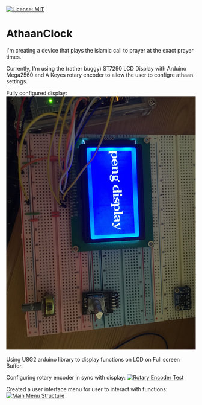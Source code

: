 [![License: MIT](https://img.shields.io/badge/License-MIT-yellow.svg)](https://opensource.org/licenses/MIT)
# AthaanClock
I'm creating a device that plays the islamic call to prayer at the exact prayer times.

Currently, I'm using the (rather buggy) ST7290 LCD Display with Arduino Mega2560 and A Keyes rotary encoder to allow the user to configre athaan settings.

Fully configured display:
![](Images//board.JPG)

Using U8G2 arduino library to display functions on LCD on Full screen Buffer.

Configuring rotary encoder in sync with display:
[![Rotary Encoder Test](Images//rotaryencoder.gif)](https://www.youtube.com/watch?v=2VTkItwqr3U)

Created a user interface menu for user to interact with functions:
[![Main Menu Structure](Images//menuStructure.gif)](https://www.youtube.com/watch?v=KpKawGa38oY)

